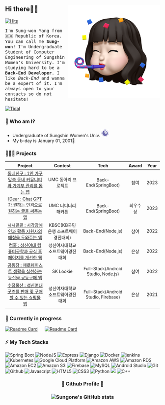 <!--
![header](https://capsule-render.vercel.app/api?type=waving&color=0100FF&height=240&section=header&text=🤍%20Welcome%20🤍&desc=I'm%20Sung-won%20&fontSize=55&fontAlignY=35&descSize=25&descAlignY=55&animation=fadeIn)-->

## Hi there👋🏻 <img src="./images/profile.png" align="right" height="300"/>

[![Hits](https://hits.seeyoufarm.com/api/count/incr/badge.svg?url=https%3A%2F%2Fgithub.com%2FSuanna01%2Fhit-counter&count_bg=%230042ED&title_bg=%23D3D3D3&icon=badoo.svg&icon_color=%230042ED&title=hits&edge_flat=false)](https://hits.seeyoufarm.com)

<!--[![wakatime](https://wakatime.com/badge/user/2bc3057d-356c-4085-8a40-dcf77da7bb8a.svg?style=flat-square)](https://wakatime.com/@2bc3057d-356c-4085-8a40-dcf77da7bb8a)-->

<samp>I'm Sung-won Yang from 🇰🇷 Republic of Korea. You can call me **Sung-won**! I'm Undergraduate Student of Computer Engineering of Sungshin Women's University. I'm studying hard to be a **Back-End Developer**. I like *Back-End* and wanna be a expert of it. I'm always open to your contacts so do not hesitate!</samp>

[![Tidal](https://img.shields.io/badge/Tistory-000000?style=for-the-badge&logo=Tidal&logoColor=white)](https://blu-blu.tistory.com) 
<!--<a href="https://blog.naver.com/yangnony01" target="_blank"><img src="https://img.shields.io/badge/NaverBlog-3DDC84?style=for-the-badge&logo=Naver&logoColor=white"/></a>-->
<!--<a href="https://mail.google.com/mail/u/0/#inbox" target="_blank"><img src="https://img.shields.io/badge/yangnony01@gmail.com-EA4335?style=for-the-badge&logo=Gmail&logoColor=white"/></a>-->
### 🐼 Who am I?
- Undergraduate of Sungshin Women's Univ. <a href="https://www.sungshin.ac.kr/"><img src="./images/logo.png" width="25"></a>
- My b-day is January 01, 2001🎉

### 👩🏻‍💻 Projects
|Project|Contest|Tech| Award |Year|
|:---:|:---:|:---:|:---:|:---:|
|[동네친구 : 1인 가구 맞춤 동네 커뮤니티와 가계부 관리를 돕는 앱](https://github.com/DongnaeFriend)|UMC 동아리 프로젝트|Back-End(SpringBoot)|  참여  |2023|
|[IDear : Chat GPT가 원하는 인격으로 원하는 글을 써주는 앱](https://github.com/Nbti)|UMC 너디너리 해커톤|Back-End(SpringBoot)|최우수상|2023|
|[시시콜콜 : 시각장애인과 활동 지원사의 매칭을 도와주는 앱](https://github.com/sisicolcol)|KBSC(KB국민은행 소프트웨어 경진대회)|Back-End(Node.js)|  참여  |2022|
|[컴홈 : 성신여대 컴퓨터공학과 공식 홈페이지를 개선한 웹](https://github.com/ComHomeDev)|성신여자대학교 소프트웨어경진대회|Back-End(Node.js)|  은상  |2022|
|[공동장 : 제로웨이스트 생활을 실천하는 농산물 공동구매 앱](https://github.com/Gongdongjang)|SK Lookie|Full-Stack(Android Studio, Node.js)|  참여  |2022|
|[수정물산 : 성신여대 굿즈를 판매 및 구매할 수 있는 쇼핑몰 앱](https://github.com/Suanna01/CrystalProduct)|성신여자대학교 소프트웨어경진대회|Full-Stack(Android Studio, Firebase)|  은상  |2021|


### 🧸 Currently in progress
[![Readme Card](https://github-readme-stats.vercel.app/api/pin/?username=Suanna01&repo=Coco&theme=default)](https://github.com/Suanna01/Coco)
&nbsp;&nbsp;&nbsp;&nbsp;
[![Readme Card](https://github-readme-stats.vercel.app/api/pin/?username=Suanna01&repo=CodingCo&theme=default)](https://github.com/Suanna01/CodingCo)




### ⚡ My Tech Stacks
![Spring Boot](http://img.shields.io/badge/-Spring_Boot-6DB33F?style=for-the-badge&logo=spring&logoColor=white)
![NodeJS](http://img.shields.io/badge/-Node.js-333?style=for-the-badge&logo=Node.js)
![Express](http://img.shields.io/badge/-Express-000000?style=for-the-badge&logo=Express&logoColor=white)
![Django](http://img.shields.io/badge/-Django-092E20?style=for-the-badge&logo=Django)
![Docker](http://img.shields.io/badge/-Docker-2496ED?style=for-the-badge&logo=Docker&logoColor=white)
![jenkins](http://img.shields.io/badge/-Jenkins-D24939?style=for-the-badge&logo=Jenkins&logoColor=white)
![Kubernetes](http://img.shields.io/badge/-Kubernetes-326CE5?style=for-the-badge&logo=Kubernetes&logoColor=white)
![Google Cloud Platform](http://img.shields.io/badge/-Google_Cloud_Platform-34ab53?style=for-the-badge&logo=GoogleCloud)
![Amazon AWS](http://img.shields.io/badge/-Amazon_AWS-232F3E?style=for-the-badge&logo=AmazonAWS)
![Amazon RDS](http://img.shields.io/badge/-Amazon_RDS-527FFF?style=for-the-badge&logo=Amazon%20RDS&logoColor=white)
![Amazon EC2](http://img.shields.io/badge/-Amazon_EC2-FF9900?style=for-the-badge&logo=Amazon%20EC2&logoColor=white)
![Amazon S3](http://img.shields.io/badge/-Amazon_S3-569A31?style=for-the-badge&logo=Amazon%20S3&logoColor=white)
![Firebase](http://img.shields.io/badge/-Firebase-2C384A?style=for-the-badge&logo=firebase)
![MySQL](https://img.shields.io/badge/MySQL-4479A1?style=for-the-badge&logo=MySQL&logoColor=white)
![Android Studio](http://img.shields.io/badge/-Android_Studio-3DDC84?style=for-the-badge&logo=Android%20Studio&logoColor=white)
![Git](http://img.shields.io/badge/-Git-f05032?style=for-the-badge&logo=Git&logoColor=white)
![Github](http://img.shields.io/badge/-Github-181717?style=for-the-badge&logo=Github&logoColor=white)
![Javascript](http://img.shields.io/badge/-Javascript-f7e018?style=for-the-badge&logo=javascript&logoColor=black) 
![HTML5](http://img.shields.io/badge/-HTML5-f06529?style=for-the-badge&logo=HTML5&logoColor=white)
![CSS3](http://img.shields.io/badge/-CSS3-1572b6?style=for-the-badge&logo=CSS3)
![Python](http://img.shields.io/badge/-Python-3776ab?style=for-the-badge&logo=Python&logoColor=white) 
<img src="https://img.shields.io/badge/C-00599C?style=for-the-badge&logo=C&logoColor=white"/> 
![C++](http://img.shields.io/badge/-C++-00599c?style=for-the-badge&logo=C%2B%2B&logoColor=white)
<!--![Typescript](http://img.shields.io/badge/-Typescript-3178C6?style=for-the-badge&logo=typescript&logoColor=white)-->
<!--![Socket.io](http://img.shields.io/badge/-Socket.io-010101?style=for-the-badge&logo=Socket.io&logoColor=white)-->
<!--![NextJS](http://img.shields.io/badge/-NextJS-000000?style=for-the-badge&logo=Next.js&logoColor=white)-->
<!--![Kotlin](http://img.shields.io/badge/-Kotlin-7f52ff?style=for-the-badge&logo=Kotlin&logoColor=white)-->



<div align="center">
<h3>💙 Github Profile 💙<h3>

![Sungone's GitHub stats](https://github-readme-stats.vercel.app/api?username=Suanna01&show_icons=true&theme=transparent&hide_border=true)

</div>


</div>

<!--<div align="center">
<h3>⌛ Coding Time ⌛</h3>

[![Sungone's wakatime stats](https://github-readme-stats.vercel.app/api/wakatime?username=Suanna01)](https://github.com/anuraghazra/github-readme-stats)
</div>

<!--
<div align="center">
<h3>🥈 BOJ Profile 🥈</h3>

[![Solved.ac프로필](http://mazassumnida.wtf/api/v2/generate_badge?boj=mer0ng)](https://solved.ac/mer0ng)
![mazandi profile](http://mazandi.herokuapp.com/api?handle=mer0ng&theme=dark)
-->
